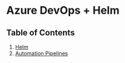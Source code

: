 # Azure DevOps + Helm

## Table of Contents

1. [Helm](01_helm)
2. [Automation Pipelines](02_automation_pipelines)